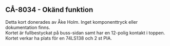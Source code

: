 ## CÅ-8034 - Okänd funktion
Detta kort donerades av Åke Holm. Inget komponenttryck eller dokumentation finns.  
Kortet är fullbestyckat på buss-sidan samt har en 12-polig kontakt i toppen.  
Kortet verkar ha plats för en 74LS138 och 2 st PIA.